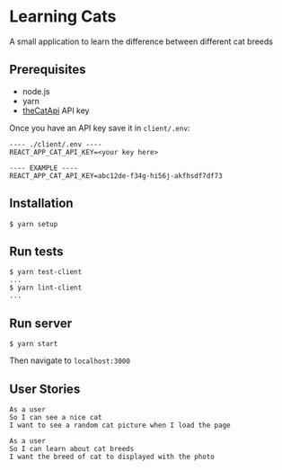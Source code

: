# Learning Cats

A small application to learn the difference between different cat breeds

## Prerequisites

- node.js
- yarn
- [theCatApi](https://thecatapi.com) API key

Once you have an API key save it in `client/.env`:
```
---- ./client/.env ----
REACT_APP_CAT_API_KEY=<your key here>

---- EXAMPLE ----
REACT_APP_CAT_API_KEY=abc12de-f34g-hi56j-akfhsdf7df73
```

## Installation

```
$ yarn setup
```

## Run tests

```
$ yarn test-client
...
$ yarn lint-client
...
```

## Run server

```
$ yarn start
```

Then navigate to `localhost:3000`

## User Stories

```
As a user
So I can see a nice cat
I want to see a random cat picture when I load the page
```
```
As a user
So I can learn about cat breeds
I want the breed of cat to displayed with the photo
```

